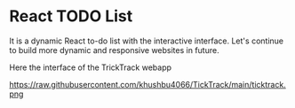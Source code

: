 # React TODO List 
It is a dynamic React to-do list with the interactive interface. Let's continue to build more dynamic and responsive websites in future.

Here the interface of the TrickTrack webapp

https://raw.githubusercontent.com/khushbu4066/TickTrack/main/ticktrack.png


